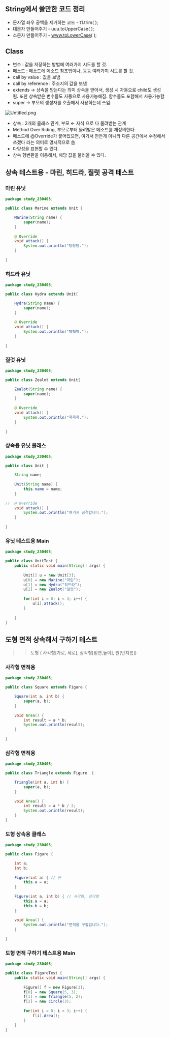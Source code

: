 ## String에서 쓸만한 코드 정리
- 문자열 좌우 공백을 제거하는 코드 - t1.trim( );
- 대문자 만들어주기 - uuu.toUpperCase( );
- 소문자 만들어주기 - www.toLowerCase( );

## Class
- 변수 : 값을 저장하는 방법에 여러가지 시도를 할 것.
- 메소드 : 메소드에 메소드 참조법이나, 등등 여러가지 시도를 할 것.
- call by value : 값을 보냄
- call by reference : 주소지의 값을 보냄
- extends → 상속을 받는다는 의미
                  상속을 받아서, 생성 시 자동으로 child도 생성됨.
                  또한 상속받은 변수들도 자동으로 사용가능해짐.
                  함수들도 포함해서 사용가능함
- super → 부모의 생성자를 호출해서 사용하는데 쓰임.

![Untitled.png](https://s3-us-west-2.amazonaws.com/secure.notion-static.com/2079eaf2-df86-4ac9-a5e2-1dd11e5684a6/Untitled.png)

- 상속 : 2개의 클래스 관계, 부모 ← 자식 으로 다 물려받는 관계
- Method Over Riding, 부모로부터 물려받은 메소드를 재정의한다.
- 메소드에 @Override가 붙어있으면, 여기서 만든게 아니라 다른 공간에서 수정해서 쓰겠다 라는 의미로 명시적으로 씀
- 다양성을 표현할 수 있다.
- 상속 형변환을 이용해서, 해당 값을 불러올 수 있다.

## 상속 테스트용 - 마린, 히드라, 질럿 공격 테스트

### 마린 유닛
```java
package study_230405;

public class Marine extends Unit {

	Marine(String name) {
		super(name);
	}
	
	@ Override
	void attack() {
		System.out.println("탕탕탕.");
	}
	
}
```

### 히드라 유닛
```java
package study_230405;

public class Hydra extends Unit{

	Hydra(String name) {
		super(name);
	}
	
	@ Override
	void attack() {
		System.out.println("퉤퉤퉤.");
	}
	
}
```

### 질럿 유닛
```java
package study_230405;

public class Zealot extends Unit{

	Zealot(String name) {
		super(name);
	}
	
	@ Override
	void attack() {
		System.out.println("콕콕콕.");
	}
	
}
```

### 상속용 유닛 클래스
```java
package study_230405;

public class Unit {

	String name;
	
	Unit(String name) {
		this.name = name;
	}
	
//	@ Override
	void attack() {
		System.out.println("여기서 공격합니다.");
	}
	
}
```

### 유닛 테스트용 Main
```java
package study_230405;

public class UnitTest {
	public static void main(String[] args) {
		
		Unit[] u = new Unit[3];
		u[0] = new Marine("마린");
		u[1] = new Hydra("히드라");
		u[2] = new Zealot("질럿");
		
		for(int i = 0; i < 3; i++) {
			u[i].attack();
		}
		
	}
}
```

## 도형 면적 상속해서 구하기 테스트
>> 도형 ( 사각형[가로, 세로], 삼각형[밑면,높이], 원[반지름])

### 사각형 면적용
```java
package study_230405;

public class Square extends Figure {

	Square(int a, int b) {
		super(a, b);
	}
	
	void Area() {
		int result = a * b;
		System.out.println(result);
	}
	
}
```

### 삼각형 면적용
```java
package study_230405;

public class Triangle extends Figure  {

	Triangle(int a, int b) {
		super(a, b);
	}
	
	void Area() {
		int result = a * b / 2;
		System.out.println(result);
	}
}
```

### 도형 상속용 클래스
```java
package study_230405;

public class Figure {

	int a;
	int b;
	
	Figure(int a) { // 원
		this.a = a;
	}
	
	Figure(int a, int b) { // 사각형, 삼각형
		this.a = a;
		this.b = b;
	}
	
	void Area() {
		System.out.println("면적을 구할겁니다.");
	}
	
}
```

### 도형 면적 구하기 테스트용 Main
```java
package study_230405;

public class FigureTest {
	public static void main(String[] args) {
		
		Figure[] f = new Figure[3];
		f[0] = new Square(5, 3);
		f[1] = new Triangle(5, 2);
		f[2] = new Circle(3);
		
		for(int i = 0; i < 3; i++) {
			f[i].Area();
		}
	}
}
```